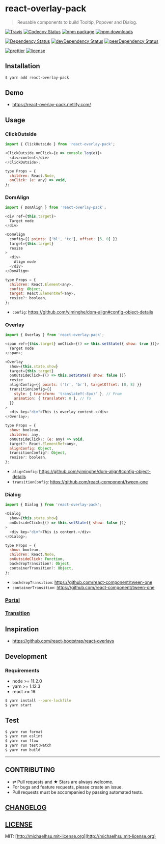 # react-overlay-pack

> Reusable components to build Tooltip, Popover and Dialog.

[![Travis][build-badge]][build]
[![Codecov Status][codecov-badge]][codecov]
[![npm package][npm-badge]][npm]
[![npm downloads][npm-downloads]][npm]

[![Dependency Status][dependency-badge]][dependency]
[![devDependency Status][devdependency-badge]][devdependency]
[![peerDependency Status][peerdependency-badge]][peerdependency]

[![prettier][prettier-badge]][prettier]
[![license][license-badge]][license]

## Installation

```sh
$ yarn add react-overlay-pack
```

## Demo

- https://react-overlay-pack.netlify.com/

## Usage

### ClickOutside

```js
import { ClickOutside } from 'react-overlay-pack';

<ClickOutside onClick={e => console.log(e)}>
  <div>content</div>
</ClickOutside>;
```

```js
type Props = {
  children: React.Node,
  onClick: (e: any) => void,
};
```

### DomAlign

```js
import { DomAlign } from 'react-overlay-pack';

<div ref={this.target}>
  Target node
</div>

<DomAlign
  config={{ points: ['bl', 'tc'], offset: [5, 0] }}
  target={this.target}
  resize
>
  <div>
    Align node
  </div>
</DomAlign>
```

```js
type Props = {
  children: React.Element<any>,
  config: Object,
  target: React.ElementRef<any>,
  resize?: boolean,
};
```

- `config`: https://github.com/yiminghe/dom-align#config-object-details

### Overlay

```js
import { Overlay } from 'react-overlay-pack';

<span ref={this.target} onClick={() => this.setState({ show: true })}>
  Target node
</span>;

<Overlay
  show={this.state.show}
  target={this.target}
  onOutsideClick={() => this.setState({ show: false })}
  resize
  alignConfig={{ points: ['tr', 'br'], targetOffset: [0, 8] }}
  transitionConfig={{
    style: { transform: 'translateY(-8px)' }, // From
    animation: { translateY: 0 }, // To
  }}
>
  <div key="div">This is overlay content.</div>
</Overlay>;
```

```js
type Props = {
  show: boolean,
  children: any,
  onOutsideClick?: (e: any) => void,
  target?: React.ElementRef<any>,
  alignConfig: Object,
  transitionConfig?: Object,
  resize?: boolean,
};
```

- `alignConfig`: https://github.com/yiminghe/dom-align#config-object-details
- `transitionConfig`: https://github.com/react-component/tween-one

### Dialog

```js
import { Dialog } from 'react-overlay-pack';

<Dialog
  show={this.state.show}
  onOutsideClick={() => this.setState({ show: false })}
>
  <div key="div">This is content.</div>
</Dialog>;
```

```js
type Props = {
  show: boolean,
  children: React.Node,
  onOutsideClick: Function,
  backdropTransition?: Object,
  containerTransition?: Object,
};
```

- `backdropTransition`: https://github.com/react-component/tween-one
- `containerTransition`: https://github.com/react-component/tween-one

### [Portal](https://github.com/tajo/react-portal)

### [Transition](https://github.com/react-component/tween-one)

## Inspiration

- https://github.com/react-bootstrap/react-overlays

## Development

### Requirements

- node >= 11.2.0
- yarn >= 1.12.3
- react >= 16

```sh
$ yarn install --pure-lockfile
$ yarn start
```

## Test

```sh
$ yarn run format
$ yarn run eslint
$ yarn run flow
$ yarn run test:watch
$ yarn run build
```

---

## CONTRIBUTING

- ⇄ Pull requests and ★ Stars are always welcome.
- For bugs and feature requests, please create an issue.
- Pull requests must be accompanied by passing automated tests.

## [CHANGELOG](CHANGELOG.md)

## [LICENSE](LICENSE)

MIT: [http://michaelhsu.mit-license.org](http://michaelhsu.mit-license.org)

[build-badge]: https://img.shields.io/travis/evenchange4/react-overlay-pack/master.svg?style=flat-square
[build]: https://travis-ci.org/evenchange4/react-overlay-pack
[npm-badge]: https://img.shields.io/npm/v/react-overlay-pack.svg?style=flat-square
[npm]: https://www.npmjs.org/package/react-overlay-pack
[codecov-badge]: https://img.shields.io/codecov/c/github/evenchange4/react-overlay-pack.svg?style=flat-square
[codecov]: https://codecov.io/github/evenchange4/react-overlay-pack?branch=master
[npm-downloads]: https://img.shields.io/npm/dt/react-overlay-pack.svg?style=flat-square
[license-badge]: https://img.shields.io/npm/l/react-overlay-pack.svg?style=flat-square
[license]: http://michaelhsu.mit-license.org/
[dependency-badge]: https://david-dm.org/evenchange4/react-overlay-pack.svg?style=flat-square
[dependency]: https://david-dm.org/evenchange4/react-overlay-pack
[devdependency-badge]: https://david-dm.org/evenchange4/react-overlay-pack/dev-status.svg?style=flat-square
[devdependency]: https://david-dm.org/evenchange4/react-overlay-pack#info=devDependencies
[peerdependency-badge]: https://david-dm.org/evenchange4/react-overlay-pack/peer-status.svg?style=flat-square
[peerdependency]: https://david-dm.org/evenchange4/react-overlay-pack#info=peerDependencies
[prettier-badge]: https://img.shields.io/badge/styled_with-prettier-ff69b4.svg?style=flat-square
[prettier]: https://github.com/prettier/prettier
